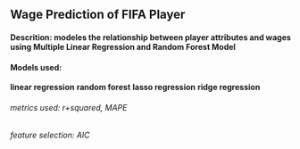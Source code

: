  ## Wage Prediction of FIFA Player
 
 #### Descrition: modeles the relationship between player attributes and wages using Multiple Linear Regression and Random Forest Model
 
 #### Models used:
 **linear regression**
 **random forest**
 **lasso regression**
 **ridge regression**

###### metrics used: r+squared, MAPE

###### feature selection: AIC
